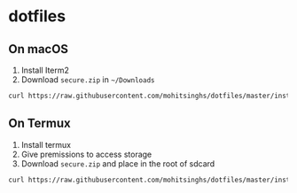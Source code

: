# dotfiles

## On macOS

1. Install Iterm2
2. Download `secure.zip` in `~/Downloads`

```sh
curl https://raw.githubusercontent.com/mohitsinghs/dotfiles/master/install-macos.sh | sh
```

## On Termux

1. Install termux
2. Give premissions to access storage
3. Download `secure.zip` and place in the root of sdcard

```sh
curl https://raw.githubusercontent.com/mohitsinghs/dotfiles/master/install-termux.sh | sh
```
